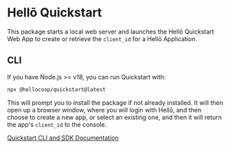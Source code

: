# Hellō Quickstart

This package starts a local web server and launches the Hellō Quickstart Web App to create or retrieve the `client_id` for a Hellō Application.

## CLI

If you have Node.js >= v18, you can run Quickstart with: 
```sh
npx @hellocoop/quickstart@latest
```

This will prompt you to install the package if not already installed. It will then open up a browser window, where you will login with Hellō, and then choose to create a new app, or select an existing one, and then it will return the app's `client_id` to the console.

[Quickstart CLI and SDK Documentation](https://www.hello.dev/docs/sdks/quickstart)

